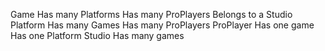 Game
Has many Platforms
Has many ProPlayers
Belongs to a Studio
Platform
Has many Games
Has many ProPlayers
ProPlayer
Has one game
Has one Platform
Studio
Has many games